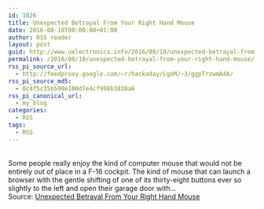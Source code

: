 ```yaml
---
id: 1026
title: Unexpected Betrayal From Your Right Hand Mouse
date: 2016-08-10T00:00:00+01:00
author: RSS reader
layout: post
guid: http://www.uelectronics.info/2016/08/10/unexpected-betrayal-from-your-right-hand-mouse/
permalink: /2016/08/10/unexpected-betrayal-from-your-right-hand-mouse/
rss_pi_source_url:
  - http://feedproxy.google.com/~r/hackaday/LgoM/~3/ggpTrzwmA4A/
rss_pi_source_md5:
  - 0c4f5c35b598e100d7e4cf998b3830a6
rss_pi_canonical_url:
  - my_blog
categories:
  - RSS
tags:
  - RSS
---
```

&#013;  
Some people really enjoy the kind of computer mouse that would not be entirely out of place in a F-16 cockpit. The kind of mouse that can launch a browser with the gentle shifting of one of its thirty-eight buttons ever so slightly to the left and open their garage door with…&#013;  
Source: <a href="http://feedproxy.google.com/~r/hackaday/LgoM/~3/ggpTrzwmA4A/" target="_blank">Unexpected Betrayal From Your Right Hand Mouse</a>